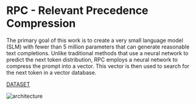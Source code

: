 # RPC - Relevant Precedence Compression

The primary goal of this work is to create a very small language model (SLM) with fewer than 5 million parameters that can generate reasonable text completions. Unlike traditional methods that use a neural network to predict the next token distribution, RPC employs a neural network to compress the prompt into a vector. This vector is then used to search for the next token in a vector database.

[DATASET](https://www.kaggle.com/datasets/pedrocas15/rpc-dataset)

![architecture](https://github.com/user-attachments/assets/5c7223cc-a731-4bc2-bc87-507c651215d2)

